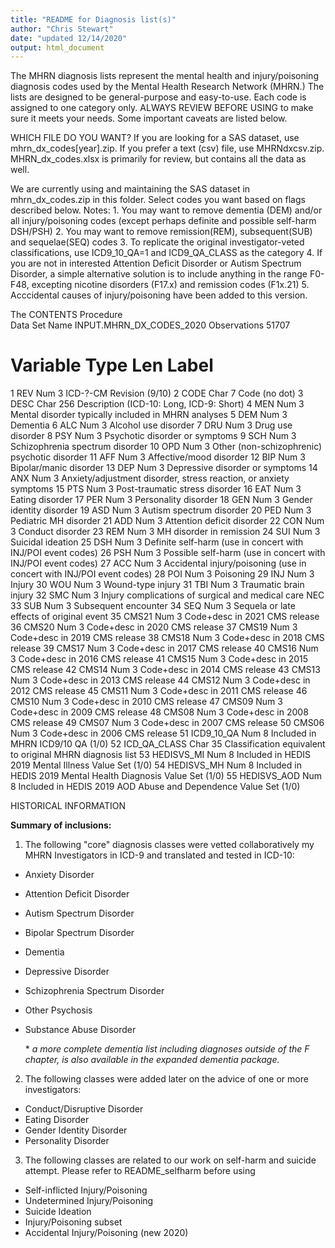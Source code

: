 ```yaml
---
title: "README for Diagnosis list(s)"
author: "Chris Stewart"
date: "updated 12/14/2020"
output: html_document
---
```


The MHRN diagnosis lists represent the mental health and injury/poisoning diagnosis codes used by the Mental Health Research Network (MHRN.)  The lists are designed to be general-purpose and easy-to-use. Each code is assigned to one category only.  ALWAYS REVIEW BEFORE USING to make sure it meets your needs.  Some important caveats are listed below.

WHICH FILE DO YOU WANT?
If you are looking for a SAS dataset, use mhrn_dx_codes[year].zip.  If you prefer a text (csv) file, use MHRNdxcsv.zip.  MHRN_dx_codes.xlsx is primarily for review, but contains all the data as well.  

We are currently using and maintaining the SAS dataset in mhrn_dx_codes.zip in this folder.
Select codes you want based on flags described below.
Notes: 	1.  You may want to remove dementia (DEM) and/or all injury/poisoning codes (except perhaps definite and possible self-harm DSH/PSH)
       	2.  You may want to remove remission(REM), subsequent(SUB) and sequelae(SEQ) codes
	3.  To replicate the original investigator-veted classifications, use ICD9_10_QA=1 and ICD9_QA_CLASS as the category
	4.  If you are not in interested Attention Deficit Disorder or Autism Spectrum Disorder, a simple alternative solution is to include anything in the range F0-F48, excepting nicotine disorders (F17.x) and remission codes (F1x.21)
	5.  Acccidental causes of injury/poisoning have been added to this version.

The CONTENTS Procedure                                                                                                                                           
            Data Set Name        INPUT.MHRN_DX_CODES_2020           Observations          51707            
 #	Variable	Type	Len	Label
1	REV	Num	3	ICD-?-CM Revision (9/10)
2	CODE	Char	7	Code (no dot)
3	DESC	Char	256	Description (ICD-10: Long, ICD-9: Short)
4	MEN	Num	3	Mental disorder typically included in MHRN analyses
5	DEM	Num	3	Dementia
6	ALC	Num	3	Alcohol use disorder
7	DRU	Num	3	Drug use disorder
8	PSY	Num	3	Psychotic disorder or symptoms
9	SCH	Num	3	Schizophrenia spectrum disorder
10	OPD	Num	3	Other (non-schizophrenic) psychotic disorder
11	AFF	Num	3	Affective/mood disorder
12	BIP	Num	3	Bipolar/manic disorder
13	DEP	Num	3	Depressive disorder or symptoms
14	ANX	Num	3	Anxiety/adjustment disorder, stress reaction, or anxiety symptoms
15	PTS	Num	3	Post-traumatic stress disorder
16	EAT	Num	3	Eating disorder
17	PER	Num	3	Personality disorder
18	GEN	Num	3	Gender identity disorder
19	ASD	Num	3	Autism spectrum disorder
20	PED	Num	3	Pediatric MH disorder
21	ADD	Num	3	Attention deficit disorder
22	CON	Num	3	Conduct disorder
23	REM	Num	3	MH disorder in remission
24	SUI	Num	3	Suicidal ideation
25	DSH	Num	3	Definite self-harm (use in concert with INJ/POI event codes)
26	PSH	Num	3	Possible self-harm (use in concert with INJ/POI event codes)
27	ACC	Num	3	Accidental injury/poisoning (use in concert with INJ/POI event codes)
28	POI	Num	3	Poisoning
29	INJ	Num	3	Injury
30	WOU	Num	3	Wound-type injury
31	TBI	Num	3	Traumatic brain injury
32	SMC	Num	3	Injury complications of surgical and medical care NEC
33	SUB	Num	3	Subsequent encounter
34	SEQ	Num	3	Sequela or late effects of original event
35	CMS21	Num	3	Code+desc in 2021 CMS release
36	CMS20	Num	3	Code+desc in 2020 CMS release
37	CMS19	Num	3	Code+desc in 2019 CMS release
38	CMS18	Num	3	Code+desc in 2018 CMS release
39	CMS17	Num	3	Code+desc in 2017 CMS release
40	CMS16	Num	3	Code+desc in 2016 CMS release
41	CMS15	Num	3	Code+desc in 2015 CMS release
42	CMS14	Num	3	Code+desc in 2014 CMS release
43	CMS13	Num	3	Code+desc in 2013 CMS release
44	CMS12	Num	3	Code+desc in 2012 CMS release
45	CMS11	Num	3	Code+desc in 2011 CMS release
46	CMS10	Num	3	Code+desc in 2010 CMS release
47	CMS09	Num	3	Code+desc in 2009 CMS release
48	CMS08	Num	3	Code+desc in 2008 CMS release
49	CMS07	Num	3	Code+desc in 2007 CMS release
50	CMS06	Num	3	Code+desc in 2006 CMS release
51	ICD9_10_QA	Num	8	Included in MHRN ICD9/10 QA (1/0)
52	ICD_QA_CLASS	Char	35	Classification equivalent to original MHRN diagnosis list
53	HEDISVS_MI	Num	8	Included in HEDIS 2019 Mental Illness Value Set (1/0)
54	HEDISVS_MH	Num	8	Included in HEDIS 2019 Mental Health Diagnosis Value Set (1/0)
55	HEDISVS_AOD	Num	8	Included in HEDIS 2019 AOD Abuse and Dependence Value Set (1/0)
    

 HISTORICAL INFORMATION

**Summary of inclusions:**
1.  The following "core" diagnosis classes were vetted collaboratively my MHRN Investigators in ICD-9 and translated and tested in ICD-10:
* Anxiety Disorder 
* Attention Deficit Disorder
* Autism Spectrum Disorder
* Bipolar Spectrum Disorder
* Dementia 
* Depressive Disorder 
* Schizophrenia Spectrum Disorder
* Other Psychosis
* Substance Abuse Disorder

  \* *a more complete dementia list including diagnoses outside of the F chapter, is also available in the expanded dementia package.*

2.  The following classes were added later on the advice of one or more investigators:                                   
* Conduct/Disruptive Disorder          
* Eating Disorder
* Gender Identity Disorder
* Personality Disorder 

3.  The following classes are related to our work on self-harm and suicide attempt.  Please refer to README_selfharm before using 
* Self-inflicted Injury/Poisoning 
* Undetermined Injury/Poisoning   
* Suicide Ideation                       
* Injury/Poisoning subset 
* Accidental Injury/Poisoning (new 2020)




